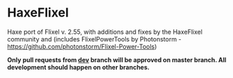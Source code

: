 HaxeFlixel
==========

Haxe port of Flixel v. 2.55, with additions and fixes by the HaxeFlixel community and (includes FlixelPowerTools by Photonstorm - https://github.com/photonstorm/Flixel-Power-Tools) 

__Only pull requests from [dev](https://github.com/HaxeFlixel/HaxeFlixel/blob/dev/) branch will be approved on master branch. All development should happen on other branches.__
